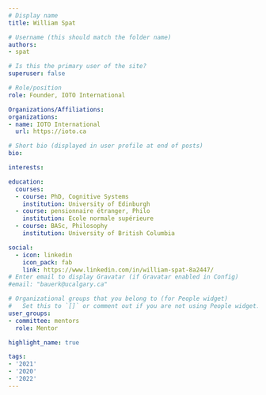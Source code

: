 ```yaml
---
# Display name
title: William Spat

# Username (this should match the folder name)
authors:
- spat

# Is this the primary user of the site?
superuser: false

# Role/position
role: Founder, IOTO International

Organizations/Affiliations:
organizations:
- name: IOTO International
  url: https://ioto.ca

# Short bio (displayed in user profile at end of posts)
bio:

interests:

education:
  courses:
  - course: PhD, Cognitive Systems
    institution: University of Edinburgh
  - course: pensionnaire étranger, Philo
    institution: Ecole normale supérieure
  - course: BASc, Philosophy
    institution: University of British Columbia

social:
  - icon: linkedin
    icon_pack: fab
    link: https://www.linkedin.com/in/william-spat-8a2447/
# Enter email to display Gravatar (if Gravatar enabled in Config)
#email: "bauerk@ucalgary.ca"

# Organizational groups that you belong to (for People widget)
#   Set this to `[]` or comment out if you are not using People widget.
user_groups:
- committee: mentors
  role: Mentor

highlight_name: true

tags:
- '2021'
- '2020'
- '2022'
---
```

